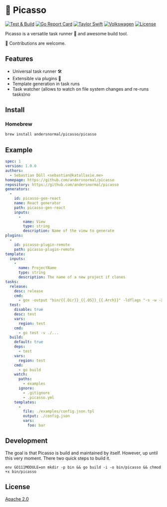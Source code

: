 # :art: Picasso

[![Test & Build](https://github.com/andersnormal/picasso/actions/workflows/main.yml/badge.svg)](https://github.com/andersnormal/picasso/actions/workflows/main.yml)
[![Go Report Card](https://goreportcard.com/badge/github.com/andersnormal/picasso)](https://goreportcard.com/report/github.com/andersnormal/picasso)
[![Taylor Swift](https://img.shields.io/badge/secured%20by-taylor%20swift-brightgreen.svg)](https://twitter.com/SwiftOnSecurity)
[![Volkswagen](https://auchenberg.github.io/volkswagen/volkswargen_ci.svg?v=1)](https://github.com/auchenberg/volkswagen)
[![License](https://img.shields.io/badge/License-Apache%202.0-blue.svg)](https://opensource.org/licenses/Apache-2.0)

Picasso is a versatile task runner :running: and awesome build tool.

:see_no_evil: Contributions are welcome.

## Features

* Universal task runner :hammer_and_wrench:
* Extensible via plugins :partying_face:
* Template generation in task runs
* Task watcher (allows to watch on file system changes and re-runs tasks)no 

## Install

### Homebrew

```bash
brew install andersnormal/picasso/picasso
```

## Example

```yaml
spec: 1
version: 1.0.0
authors:
  - Sebastian Döll <sebastian@katallaxie.me>
homepage: https://github.com/andersnormal/picasso
repository: https://github.com/andersnormal/picasso
generators:
  - 
    id: picasso-gen-react
    name: React generator
    path: picasso-gen-react
    inputs:
      -
        name: View
        type: string
        description: Name of the view to generate
plugins:
  -
    id: picasso-plugin-remote
    path: picasso-plugin-remote
template:
  inputs:
    -
      name: ProjectName
      type: string
      description: The name of a new project if clones
tasks:
  release:
    desc: release
    cmd:
      - gox -output "bin/{{.Dir}}_{{.OS}}_{{.Arch}}" -ldflags "-s -w -X github.com/andersnormal/picasso/version.Version=${TRAVIS_TAG}" -os="linux" -os="darwin" -arch="386" -arch="amd64" ./
  test:
    disable: true
    desc: test
    vars:
      region: test
    cmd:
      - go test -v ./...
  build:
    default: true
    deps:
      - test
    vars:
      region: test
    cmd:
      - go build
    watch:
      paths:
        - examples
      ignore:
        - .gitignore
        - .picasso.yml
    templates:
      - 
        file: ./examples/config.json.tpl
        output: ./config.json
        vars:
          foo: bar
```

## Development

The goal is that Picasso is build and maintained by itself. However, up until this very moment. There two quick steps to build it.

```
env GO111MODULE=on mkdir -p bin && go build -i -o bin/picasso && chmod +x bin/picasso
```

## License
[Apache 2.0](/LICENSE)
